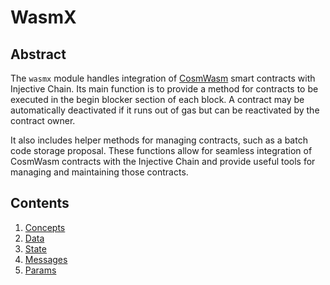 # WasmX

## Abstract

The `wasmx` module handles integration of [CosmWasm](https://cosmwasm.com) smart contracts with Injective Chain. Its main function is to provide a method for contracts to be executed in the begin blocker section of each block. A contract may be automatically deactivated if it runs out of gas but can be reactivated by the contract owner.

It also includes helper methods for managing contracts, such as a batch code storage proposal. These functions allow for seamless integration of CosmWasm contracts with the Injective Chain and provide useful tools for managing and maintaining those contracts.

## Contents

1. [Concepts](01_concepts.md)
2. [Data](02_data.md)
3. [State](03_proposals.md)
4. [Messages](04_messages.md)
5. [Params](05_params.md)
